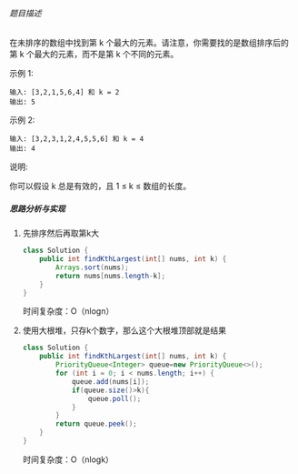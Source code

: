 ###### 题目描述

在未排序的数组中找到第 k 个最大的元素。请注意，你需要找的是数组排序后的第 k 个最大的元素，而不是第 k 个不同的元素。

示例 1:

```
输入: [3,2,1,5,6,4] 和 k = 2
输出: 5
```

示例 2:

```
输入: [3,2,3,1,2,4,5,5,6] 和 k = 4
输出: 4
```

说明:

你可以假设 k 总是有效的，且 1 ≤ k ≤ 数组的长度。

##### 思路分析与实现

1. 先排序然后再取第k大

   ```java
   class Solution {
       public int findKthLargest(int[] nums, int k) {
           Arrays.sort(nums);
           return nums[nums.length-k];
       }
   }
   ```

   时间复杂度：O（nlogn）

2. 使用大根堆，只存k个数字，那么这个大根堆顶部就是结果

   ```java
   class Solution {
       public int findKthLargest(int[] nums, int k) {
           PriorityQueue<Integer> queue=new PriorityQueue<>();
           for (int i = 0; i < nums.length; i++) {
               queue.add(nums[i]);
               if(queue.size()>k){
                   queue.poll();
               }
           }
           return queue.peek();
       }
   }
   ```

   时间复杂度：O（nlogk）